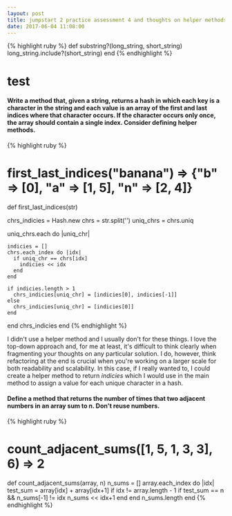 ```yaml
---
layout: post
title: jumpstart 2 practice assessment 4 and thoughts on helper methods
date: 2017-06-04 11:08:00
---
```


{% highlight ruby %}
def substring?(long_string, short_string)
  long_string.include?(short_string)
end
{% endhighlight %}
<h1>test</h1>
<h4>Write a method that, given a string, returns a hash in which each key is a character in the string and each value is an array of the first and last indices where that character occurs. If the character occurs only once, the array should contain a single index. Consider defining helper methods.</h4>

{% highlight ruby %}
# first_last_indices("banana") => {"b" => [0], "a" => [1, 5], "n" => [2, 4]}
def first_last_indices(str)

  chrs_indicies = Hash.new
  chrs = str.split('')
  uniq_chrs = chrs.uniq

  uniq_chrs.each do |uniq_chr|

    indicies = []
    chrs.each_index do |idx|
      if uniq_chr == chrs[idx]
        indicies << idx
      end
    end

    if indicies.length > 1
      chrs_indicies[uniq_chr] = [indicies[0], indicies[-1]]
    else
      chrs_indicies[uniq_chr] = [indicies[0]]
    end

  end
  chrs_indicies
end
{% endhighlight %}

<p>I didn't use a helper method and I usually don't for these things. I love the top-down approach and, for me at least, it's difficult to think clearly when fragmenting your thoughts on any particular solution. I do, however, think refactoring at the end is crucial when you're working on a larger scale for both readability and scalability. In this case, if I really wanted to, I could create a helper method to return <i>indicies</i> which I would use in the main method to assign a value for each unique character in a hash. </p>

<h4>Define a method that returns the number of times that two adjacent numbers in an array sum to n. Don't reuse numbers.</h4>

{% highlight ruby %}
# count_adjacent_sums([1, 5, 1, 3, 3], 6) => 2
def count_adjacent_sums(array, n)
  n_sums = []
  array.each_index do |idx|
    test_sum = array[idx] + array[idx+1] if idx != array.length - 1
    if test_sum == n && n_sums[-1] != idx
      n_sums << idx+1
    end
  end
  n_sums.length
end
{% endhighlight %}
